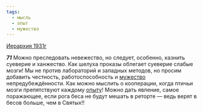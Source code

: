```yaml
---
tags:
  - мысль
  - опыт
  - мужество
---
```


[Иерархия 1931г](https://127.0.0.1:4002/agni/1931)

___71___
Можно преследовать невежество, но следует, особенно, казнить суеверие и ханжество. Как шелуха проказы облегает суеверие слабые мозги! Мы не против лабораторий и западных методов, но просим добавить честность, работоспособность и [мужество](../../../tags/#мужество) непредубеждённости. Как можно мыслить о кооперации, когда птичьи мозги препятствуют каждому [опыту](../../../tags/#опыт)! Можно дать явление, самое поражающее, если рога беса не будут мешать в реторте — ведь верят в бесов больше, чем в Святых!!   

